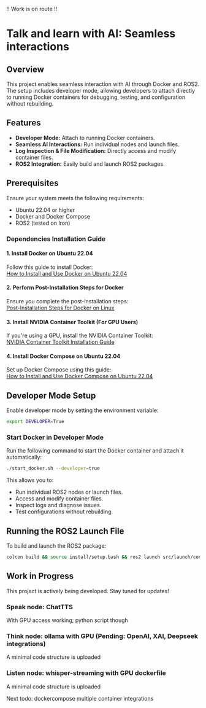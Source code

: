 !! Work is on route !!
# Talk and learn with AI: Seamless interactions


## Overview
This project enables seamless interaction with AI through Docker and ROS2. The setup includes developer mode, allowing developers to attach directly to running Docker containers for debugging, testing, and configuration without rebuilding.

## Features
- **Developer Mode:** Attach to running Docker containers.
- **Seamless AI Interactions:** Run individual nodes and launch files.
- **Log Inspection & File Modification:** Directly access and modify container files.
- **ROS2 Integration:** Easily build and launch ROS2 packages.

## Prerequisites
Ensure your system meets the following requirements:
- Ubuntu 22.04 or higher
- Docker and Docker Compose
- ROS2 (tested on Iron)

### Dependencies Installation Guide

#### 1. Install Docker on Ubuntu 22.04
Follow this guide to install Docker:  
[How to Install and Use Docker on Ubuntu 22.04](https://www.digitalocean.com/community/tutorials/how-to-install-and-use-docker-on-ubuntu-22-04)

#### 2. Perform Post-Installation Steps for Docker
Ensure you complete the post-installation steps:  
[Post-Installation Steps for Docker on Linux](https://docs.docker.com/engine/install/linux-postinstall/)

#### 3. Install NVIDIA Container Toolkit (For GPU Users)
If you're using a GPU, install the NVIDIA Container Toolkit:  
[NVIDIA Container Toolkit Installation Guide](https://docs.nvidia.com/datacenter/cloud-native/container-toolkit/latest/install-guide.html)

#### 4. Install Docker Compose on Ubuntu 22.04
Set up Docker Compose using this guide:  
[How to Install and Use Docker Compose on Ubuntu 22.04](https://www.digitalocean.com/community/tutorials/how-to-install-and-use-docker-compose-on-ubuntu-22-04)

## Developer Mode Setup
Enable developer mode by setting the environment variable:
```bash
export DEVELOPER=True
```

### Start Docker in Developer Mode
Run the following command to start the Docker container and attach it automatically:
```bash
./start_docker.sh --developer=true
```

This allows you to:
- Run individual ROS2 nodes or launch files.
- Access and modify container files.
- Inspect logs and diagnose issues.
- Test configurations without rebuilding.

## Running the ROS2 Launch File
To build and launch the ROS2 package:
```bash
colcon build && source install/setup.bash && ros2 launch src/launch/conversation_launch.py
```

## Work in Progress
This project is actively being developed. Stay tuned for updates!


### Speak node: ChatTTS
With GPU access working; python script though


### Think node: ollama with GPU (Pending: OpenAI, XAI, Deepseek integrations)
A minimal code structure is uploaded


### Listen node: whisper-streaming with GPU dockerfile 
A minimal code structure is uploaded


Next todo: dockercompose multiple container integrations